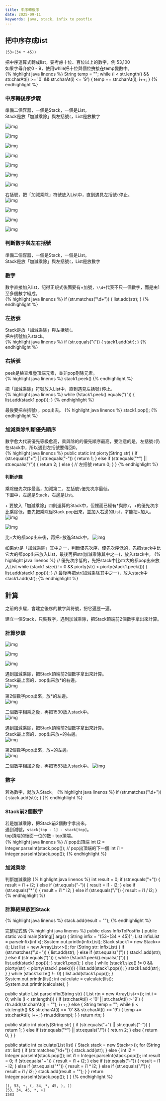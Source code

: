 ```yaml
---
title: 中序轉後序
date: 2025-09-11
keywords: java, stack, infix to postfix
---
```

## 把中序存成list
```
(53+(34 * 45))
```
把中序運算式轉成list，要考慮十位、百位以上的數字，例:53,100<br>
如果字母介於0 - 9，使用while把十位與個位拚接在temp變數中。<br>
{% highlight java linenos %}
String temp = "";
while (i < str.length() && 
  str.charAt(i) >= '0' && str.charAt(i) <= '9') {
  temp += str.charAt(i);
  i++;
}
{% endhighlight %}

### 中序轉後序步驟
準備二個容器，一個是Stack，一個是List。<br>
Stack是放「加減乘除」與左括號`(`，List是放數字<br>

![img]({{site.imgurl}}/java_datastruct/in_pofix1.png)<br>

![img]({{site.imgurl}}/java_datastruct/in_pofix2.png)<br>

![img]({{site.imgurl}}/java_datastruct/in_pofix3.png)<br>

![img]({{site.imgurl}}/java_datastruct/in_pofix4.png)<br>

![img]({{site.imgurl}}/java_datastruct/in_pofix5.png)<br>

![img]({{site.imgurl}}/java_datastruct/in_pofix6.png)<br>

![img]({{site.imgurl}}/java_datastruct/in_pofix7.png)<br>

右括號，把「加減乘除」符號放入List中，直到遇見左括號`(`停止。<br>
![img]({{site.imgurl}}/java_datastruct/in_pofix8.png)<br>

![img]({{site.imgurl}}/java_datastruct/in_pofix9.png)<br>

![img]({{site.imgurl}}/java_datastruct/in_pofix10.png)<br>

![img]({{site.imgurl}}/java_datastruct/in_pofix11.png)<br>

### 判斷數字與左右括號
準備二個容器，一個是Stack，一個是List。<br>
Stack是放「加減乘除」與左括號`(`，List是放數字<br>

### 數字
數字直接加入list，記得正規式後面要有\+加號，`\\d+`代表不只一個數字，而是由1至多個數字組成。<br>
{% highlight java linenos %}
if (str.matches("\\d+")) {
   list.add(str);
}
{% endhighlight %}

### 左括號
Stack是放「加減乘除」與左括號`(`。<br>
把左括號加入stack。<br>
{% highlight java linenos %}
if (str.equals("(")) {
   stack1.add(str);
}
{% endhighlight %}

### 右括號
peek是檢查堆疊頂端元素，並非pop刪除元素。<br>
{% highlight java linenos %}
stack1.peek()
{% endhighlight %}

把「加減乘除」符號放入List中，直到遇見左括號`(`停止。<br>
{% highlight java linenos %}
while (!stack1.peek().equals("(")) {
  list.add(stack1.pop());
}
{% endhighlight %}

最後要把左括號`(`，pop出去。
{% highlight java linenos %}
stack1.pop();
{% endhighlight %}

### 加減乘除判斷優先順序
數字愈大代表優先等級愈高，乘與除的的優先順序最高，要注意的是，左括號`(`仍在stack中，所以遇到左括號要傳回0。<br>
{% highlight java linenos %}
  public static int piorty(String str) {
    if (str.equals("+") || str.equals("-")) {
      return 1;
    } else if (str.equals("*") || str.equals("/")) {
      return 2;
    } else { // 左括號
      return 0;
    }
  }
{% endhighlight %}

#### 判斷步驟
乘除優先次序最高，加減第二，左括號`\`優先次序最低。<br>
下圖中，左邊是Stack，右邊是List。<br>

\+ 要放入「加減乘除」四則運算的Stack中，但裡面已經有\*與除`/`，\+的優先次序比乘除低，要先把乘除從Stack pop出來，並加入右邊的List，才能把\+加入。
![img]({{site.imgurl}}/java_datastruct/infix_piorty1.png)<br>

![img]({{site.imgurl}}/java_datastruct/infix_piorty2.png)<br>

比\+大的都pop出來後，再把\+放進Stack中。
![img]({{site.imgurl}}/java_datastruct/infix_piorty3.png)<br>

如果str是「加減乘除」其中之一，判斷優先次序，優先次序低的，先把stack中比它大的都pop出來放入List，最後再把str(加減乘除其中之一)，放入stack中。
{% highlight java linenos %}
// 優先次序低的，先把stack中比str大的都pop出來放入List
while (stack1.size() != 0 && 
  piorty(str) < piorty(stack1.peek())) {
  list.add(stack1.pop());
}
// 最後再把str(加減乘除其中之一)，放入stack中
stack1.add(str);
{% endhighlight %}

## 計算
之前的步驟，會建立後序的數字與符號，把它遍歷一遍。<br>

建立一個Stack，只裝數字，遇到加減乘除，把Stack頂端前2個數字拿出來計算。<br>

### 計算步驟
![img]({{site.imgurl}}/java_datastruct/pofix_cul1.png)<br>

![img]({{site.imgurl}}/java_datastruct/pofix_cul2.png)<br>

![img]({{site.imgurl}}/java_datastruct/pofix_cul3.png)<br>

遇到加減乘除，把Stack頂端前2個數字拿出來計算。<br>
Stack最上面的，pop出來放\*的右邊。<br>
![img]({{site.imgurl}}/java_datastruct/pofix_cul4.png)<br>

第2個數字pop出來，放\*的左邊。<br>
![img]({{site.imgurl}}/java_datastruct/pofix_cul5.png)<br>

二個數字相乘之後，再把1530放入stack中。<br>
![img]({{site.imgurl}}/java_datastruct/pofix_cul6.png)<br>

遇到加減乘除，把Stack頂端前2個數字拿出來計算。<br>
Stack最上面的，pop出來放\+的右邊。<br>
![img]({{site.imgurl}}/java_datastruct/pofix_cul7.png)<br>

第2個數字pop出來，放\+的左邊。<br>
![img]({{site.imgurl}}/java_datastruct/pofix_cul8.png)<br>

二個數字相加之後，再把1583放入stack中。
![img]({{site.imgurl}}/java_datastruct/pofix_cul9.png)<br>

### 數字
若為數字，就放入Stack。
{% highlight java linenos %}
if (str.matches("\\d+")) {
  stack.add(str);
} 
{% endhighlight %}

### Stack前2個數字
若是加減乘除，把Stack前2個數字拿出來。<br>
遇到減號，`stack[top - 1] - stack[top]`。<br>
top頂端的後面一位的數 - top頂端。<br>
{% highlight java linenos %}
// pop出頂端
int i2 = Integer.parseInt(stack.pop());
// pop出頂端的下一個
int i1 = Integer.parseInt(stack.pop());
{% endhighlight %}

### 加減乘除
判斷加減乘除
{% highlight java linenos %}
int result = 0;
if (str.equals("+")) {
  result = i1 + i2;
} else if (str.equals("-")) {
  result = i1 - i2;
} else if (str.equals("*")) {
  result = i1 * i2;
} else if (str.equals("/")) {
  result = i1 / i2;
}
{% endhighlight %}

### 計算結果放回Stack
{% highlight java linenos %}
stack.add(result + "");
{% endhighlight %}

完整程式碼
{% highlight java linenos %}
public class InfixToPostfix {
  public static void main(String[] args) {
    String infix = "(53+(34 * 45))";
    List<String> infixList = parseInfix(infix);
    System.out.println(infixList);
    Stack<String> stack1 = new Stack<>();
    List<String> list = new ArrayList<>();
    for (String str: infixList) {
      if (str.matches("\\d+")) {
        list.add(str);
      } else if (str.equals("(")) {
        stack1.add(str);
      } else if (str.equals(")")) {
        while (!stack1.peek().equals("(")) {
          list.add(stack1.pop());
        }
        stack1.pop();
      } else {
        while (stack1.size() != 0 && piorty(str) < piorty(stack1.peek())) {
          list.add(stack1.pop());
        }
        stack1.add(str);
      }
    }
    while (stack1.size() != 0) {
      list.add(stack1.pop());
    }
    System.out.println(list);
    int calculate = calculate(list);
    System.out.println(calculate);
  }

  public static List parseInfix(String str) {
    List<String> rtn = new ArrayList<>();
    int i = 0;
    while (i < str.length()) {
      if (str.charAt(i) < '0' || str.charAt(i) > '9') {
        rtn.add(str.charAt(i) + "");
        i++;
      } else {
        String temp = "";
        while (i < str.length() && str.charAt(i) >= '0' && str.charAt(i) <= '9') {
          temp += str.charAt(i);
          i++;
        }
        rtn.add(temp);
      }
    }
    return rtn;
  }

  public static int piorty(String str) {
    if (str.equals("+") || str.equals("-")) {
      return 1;
    } else if (str.equals("*") || str.equals("/")) {
      return 2;
    } else {
      return 0;
    }
  }

  public static int calculate(List<String> list) {
    Stack<String> stack = new Stack<>();
    for (String str: list) {
      if (str.matches("\\d+")) {
        stack.add(str);
      } else {
        int i2 = Integer.parseInt(stack.pop());
        int i1 = Integer.parseInt(stack.pop());
        int result = 0;
        if (str.equals("+")) {
          result = i1 + i2;
        } else if (str.equals("-")) {
          result = i1 - i2;
        } else if (str.equals("*")) {
          result = i1 * i2;
        } else if (str.equals("/")) {
          result = i1 / i2;
        }
        stack.add(result + "");
      }
    }
    return Integer.parseInt(stack.pop());
  }
}
{% endhighlight %}
```
[(, 53, +, (, 34, *, 45, ), )]
[53, 34, 45, *, +]
1583
```